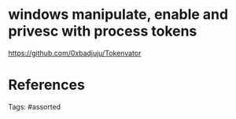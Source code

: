# windows manipulate, enable and privesc with process tokens
https://github.com/0xbadjuju/Tokenvator

# References

Tags:
    #assorted

